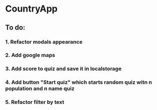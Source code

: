 # CountryApp
## To do:

### 1. Refactor modals appearance
### 2. Add google maps 
### 3. Add score to quiz and save it in localstorage
### 4. Add button "Start quiz" which starts random quiz witn n population and n name quiz
### 5. Refactor filter by text
